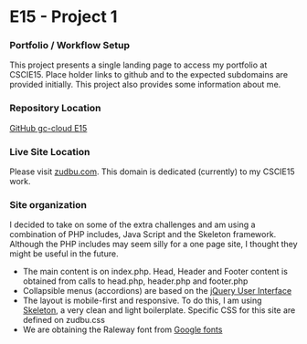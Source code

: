 # E15 - Project 1
### Portfolio /  Workflow Setup
This project presents a single landing page to access my portfolio at CSCIE15. Place holder links to github and to the expected subdomains are provided initially.   This project also provides some information about me.  

### Repository Location
[GitHub gc-cloud E15](https://github.com/gc-cloud/E15P1)

### Live Site Location
Please visit [zudbu.com](http://p1.zudbu.com).  This domain is dedicated (currently) to my CSCIE15 work.

### Site organization
I decided to take on some of the extra challenges and am using a combination of PHP includes, Java Script and the Skeleton framework.  Although the PHP includes may seem silly for a one page site, I thought they might be useful in the future.
  - The main content is on index.php.  Head, Header and Footer content is obtained from calls to  head.php, header.php and footer.php
  - Collapsible menus (accordions) are based on the [jQuery User Interface](http://jqueryui.com)
  - The layout is mobile-first and responsive. To do this, I am using  [Skeleton](http://getskeleton.com), a very clean and light boilerplate. Specific CSS for this site are defined on zudbu.css
  - We are obtaining the Raleway font from [Google fonts](https://www.google.com/fonts)
